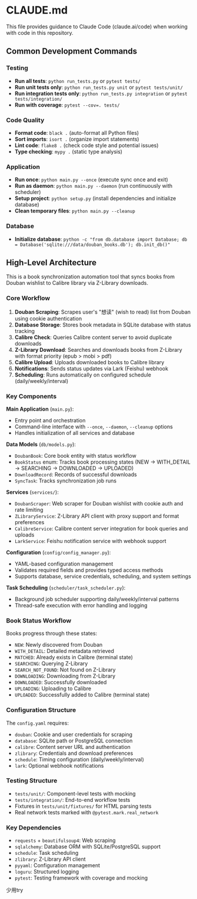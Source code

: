 # CLAUDE.md

This file provides guidance to Claude Code (claude.ai/code) when working with code in this repository.

## Common Development Commands

### Testing
- **Run all tests**: `python run_tests.py` or `pytest tests/`
- **Run unit tests only**: `python run_tests.py unit` or `pytest tests/unit/`
- **Run integration tests only**: `python run_tests.py integration` or `pytest tests/integration/`
- **Run with coverage**: `pytest --cov=. tests/`

### Code Quality
- **Format code**: `black .` (auto-format all Python files)
- **Sort imports**: `isort .` (organize import statements)
- **Lint code**: `flake8 .` (check code style and potential issues)
- **Type checking**: `mypy .` (static type analysis)

### Application
- **Run once**: `python main.py --once` (execute sync once and exit)
- **Run as daemon**: `python main.py --daemon` (run continuously with scheduler)
- **Setup project**: `python setup.py` (install dependencies and initialize database)
- **Clean temporary files**: `python main.py --cleanup`

### Database
- **Initialize database**: `python -c "from db.database import Database; db = Database('sqlite:///data/douban_books.db'); db.init_db()"`

## High-Level Architecture

This is a book synchronization automation tool that syncs books from Douban wishlist to Calibre library via Z-Library downloads.

### Core Workflow
1. **Douban Scraping**: Scrapes user's "想读" (wish to read) list from Douban using cookie authentication
2. **Database Storage**: Stores book metadata in SQLite database with status tracking
3. **Calibre Check**: Queries Calibre content server to avoid duplicate downloads
4. **Z-Library Download**: Searches and downloads books from Z-Library with format priority (epub > mobi > pdf)
5. **Calibre Upload**: Uploads downloaded books to Calibre library
6. **Notifications**: Sends status updates via Lark (Feishu) webhook
7. **Scheduling**: Runs automatically on configured schedule (daily/weekly/interval)

### Key Components

**Main Application** (`main.py`):
- Entry point and orchestration
- Command-line interface with `--once`, `--daemon`, `--cleanup` options
- Handles initialization of all services and database

**Data Models** (`db/models.py`):
- `DoubanBook`: Core book entity with status workflow
- `BookStatus` enum: Tracks book processing states (NEW → WITH_DETAIL → SEARCHING → DOWNLOADED → UPLOADED)
- `DownloadRecord`: Records of successful downloads
- `SyncTask`: Tracks synchronization job runs

**Services** (`services/`):
- `DoubanScraper`: Web scraper for Douban wishlist with cookie auth and rate limiting
- `ZLibraryService`: Z-Library API client with proxy support and format preferences
- `CalibreService`: Calibre content server integration for book queries and uploads
- `LarkService`: Feishu notification service with webhook support

**Configuration** (`config/config_manager.py`):
- YAML-based configuration management
- Validates required fields and provides typed access methods
- Supports database, service credentials, scheduling, and system settings

**Task Scheduling** (`scheduler/task_scheduler.py`):
- Background job scheduler supporting daily/weekly/interval patterns
- Thread-safe execution with error handling and logging

### Book Status Workflow
Books progress through these states:
- `NEW`: Newly discovered from Douban
- `WITH_DETAIL`: Detailed metadata retrieved
- `MATCHED`: Already exists in Calibre (terminal state)
- `SEARCHING`: Querying Z-Library
- `SEARCH_NOT_FOUND`: Not found on Z-Library
- `DOWNLOADING`: Downloading from Z-Library
- `DOWNLOADED`: Successfully downloaded
- `UPLOADING`: Uploading to Calibre
- `UPLOADED`: Successfully added to Calibre (terminal state)

### Configuration Structure
The `config.yaml` requires:
- `douban`: Cookie and user credentials for scraping
- `database`: SQLite path or PostgreSQL connection
- `calibre`: Content server URL and authentication
- `zlibrary`: Credentials and download preferences
- `schedule`: Timing configuration (daily/weekly/interval)
- `lark`: Optional webhook notifications

### Testing Structure
- `tests/unit/`: Component-level tests with mocking
- `tests/integration/`: End-to-end workflow tests
- Fixtures in `tests/unit/fixtures/` for HTML parsing tests
- Real network tests marked with `@pytest.mark.real_network`

### Key Dependencies
- `requests` + `beautifulsoup4`: Web scraping
- `sqlalchemy`: Database ORM with SQLite/PostgreSQL support
- `schedule`: Task scheduling
- `zlibrary`: Z-Library API client
- `pyyaml`: Configuration management
- `loguru`: Structured logging
- `pytest`: Testing framework with coverage and mocking

少用try
